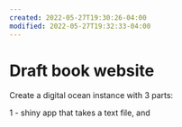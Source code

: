 ```yaml
---
created: 2022-05-27T19:30:26-04:00
modified: 2022-05-27T19:32:33-04:00
---
```


# Draft book website

Create a digital ocean instance with 3 parts:

1 - shiny app that takes a text file, and
